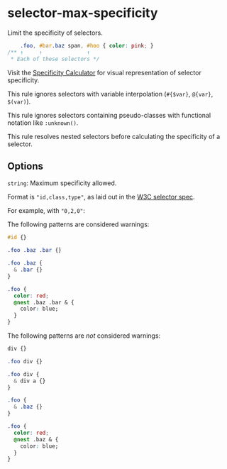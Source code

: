 # selector-max-specificity

Limit the specificity of selectors.

```css
    .foo, #bar.baz span, #hoo { color: pink; }
/** ↑     ↑              ↑
 * Each of these selectors */
```

Visit the [Specificity Calculator](https://specificity.keegan.st) for visual representation of selector specificity.

This rule ignores selectors with variable interpolation (`#{$var}`, `@{var}`, `$(var)`).

This rule ignores selectors containing pseudo-classes with functional notation like `:unknown()`.

This rule resolves nested selectors before calculating the specificity of a selector.

## Options

`string`: Maximum specificity allowed.

Format is `"id,class,type"`, as laid out in the [W3C selector spec](https://drafts.csswg.org/selectors/#specificity-rules).

For example, with `"0,2,0"`:

The following patterns are considered warnings:

```css
#id {}
```

```css
.foo .baz .bar {}
```

```css
.foo .baz {
  & .bar {}
}
```

```css
.foo {
  color: red;
  @nest .baz .bar & {
    color: blue;
  }
}
```

The following patterns are *not* considered warnings:

```css
div {}
```

```css
.foo div {}
```

```css
.foo div {
  & div a {}
}
```

```css
.foo {
  & .baz {}
}
```

```css
.foo {
  color: red;
  @nest .baz & {
    color: blue;
  }
}
```
